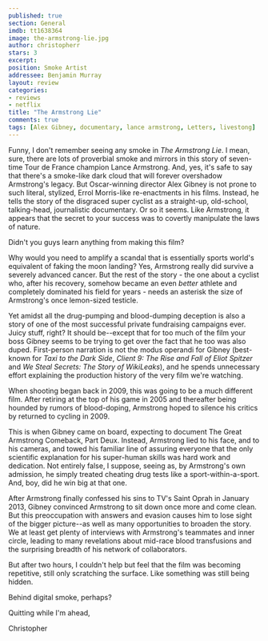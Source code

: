 ```yaml
---
published: true
section: General
imdb: tt1638364
image: the-armstrong-lie.jpg
author: christopherr
stars: 3
excerpt: 
position: Smoke Artist
addressee: Benjamin Murray
layout: review
categories: 
- reviews
- netflix
title: "The Armstrong Lie"
comments: true
tags: [Alex Gibney, documentary, lance armstrong, Letters, livestong]
---
```

Funny, I don't remember seeing any smoke in _The Armstrong Lie_. I mean, sure, there are lots of proverbial smoke and mirrors in this story of seven-time Tour de France champion Lance Armstrong. And, yes, it's safe to say that there's a smoke-like dark cloud that will forever overshadow Armstrong's legacy. But Oscar-winning director Alex Gibney is not prone to such literal, stylized, Errol Morris-like re-enactments in his films. Instead, he tells the story of the disgraced super cyclist as a straight-up, old-school, talking-head, journalistic documentary. Or so it seems.  Like Armstrong, it appears that the secret to your success was to covertly manipulate the laws of nature.

Didn't you guys learn anything from making this film?

Why would you need to amplify a scandal that is essentially sports world's equivalent of faking the moon landing? Yes, Armstrong really did survive a severely advanced cancer. But the rest of the story - the one about a cyclist who, after his recovery, somehow became an even _better_ athlete and completely dominated his field for years - needs an asterisk the size of Armstrong's once lemon-sized testicle. 

Yet amidst all the drug-pumping and blood-dumping deception is also a story of one of the most successful private fundraising campaigns ever. Juicy stuff, right? It should be--except that for too much of the film your boss Gibney seems to be trying to get over the fact that he too was also duped.  First-person narration is not the modus operandi for Gibney (best-known for _Taxi to the Dark Side_, _Client 9: The Rise and Fall of Eliot Spitzer_ and _We Steal Secrets: The Story of WikiLeaks_), and he spends unnecessary effort explaining the production history of the very film we're watching.

When shooting began back in 2009, this was going to be a much different film. After retiring at the top of his game in 2005 and thereafter being hounded by rumors of blood-doping, Armstrong hoped to silence his critics by returned to cycling in 2009.

This is when Gibney came on board, expecting to document The Great Armstrong Comeback, Part Deux. Instead, Armstrong lied to his face, and to his cameras, and towed his familiar line of assuring everyone that the only scientific explanation for his super-human skills was hard work and dedication. Not entirely false, I suppose, seeing as, by Armstrong's own admission, he simply treated cheating drug tests like a sport-within-a-sport. And, boy, did he win big at that one.

After Armstrong finally confessed his sins to TV's Saint Oprah in January 2013, Gibney convinced Armstrong to sit down once more and come clean. But this preoccupation with answers and evasion causes him to lose sight of the bigger picture--as well as many opportunities to broaden the story. We at least get plenty of interviews with Armstrong's teammates and inner circle, leading to many revelations about mid-race blood transfusions and the surprising breadth of his network of collaborators. 

But after two hours, I couldn't help but feel that the film was becoming repetitive, still only scratching the surface.  Like something was still being hidden.

Behind digital smoke, perhaps?

Quitting while I'm ahead,

Christopher